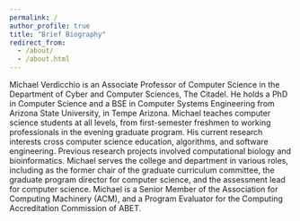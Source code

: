 ```yaml
---
permalink: /
author_profile: true
title: "Brief Biography"
redirect_from: 
  - /about/
  - /about.html
---
```


Michael Verdicchio is an Associate Professor of Computer Science in the Department of Cyber and Computer Sciences, The Citadel. He holds a PhD in Computer Science and a BSE in Computer Systems Engineering from Arizona State University, in Tempe Arizona. Michael teaches computer science students at all levels, from first-semester freshmen to working professionals in the evening graduate program. His current research interests cross computer science education, algorithms, and software engineering. Previous research projects involved computational biology and bioinformatics. Michael serves the college and department in various roles, including as the former chair of the graduate curriculum committee, the graduate program director for computer science, and the assessment lead for computer science. Michael is a Senior Member of the Association for Computing Machinery (ACM), and a Program Evaluator for the Computing Accreditation Commission of ABET.
